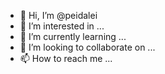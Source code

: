 - 👋 Hi, I’m @peidalei
- 👀 I’m interested in ...
- 🌱 I’m currently learning ...
- 💞️ I’m looking to collaborate on ...
- 📫 How to reach me ...

<!---
peidalei/peidalei is a ✨ special ✨ repository because its `README.md` (this file) appears on your GitHub profile.
You can click the Preview link to take a look at your changes.
--->
